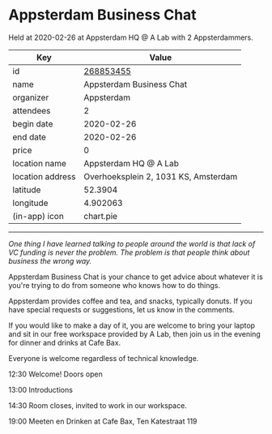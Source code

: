 # Appsterdam Business Chat
Held at 2020-02-26 at Appsterdam HQ @ A Lab with 2 Appsterdammers.
        
|Key|Value
|---|---|
|id|[268853455](https://www.meetup.com/appsterdam/events/268853455/)|
|name|Appsterdam Business Chat|
|organizer|Appsterdam|
|attendees|2|
|begin date|2020-02-26|
|end date|2020-02-26|
|price|0|
|location name|Appsterdam HQ @ A Lab|
|location address|Overhoeksplein 2, 1031 KS, Amsterdam|
|latitude|52.3904|
|longitude|4.902063|
|(in-app) icon|chart.pie|

---

*One thing I have learned talking to people around the world is that lack of VC funding is never the problem. The problem is that people think about business the wrong way.*

Appsterdam Business Chat is your chance to get advice about whatever it is you're trying to do from someone who knows how to do things.

Appsterdam provides coffee and tea, and snacks, typically donuts. If you have special requests or suggestions, let us know in the comments.

If you would like to make a day of it, you are welcome to bring your laptop and sit in our free workspace provided by A Lab, then join us in the evening for dinner and drinks at Cafe Bax.

Everyone is welcome regardless of technical knowledge.

12:30 Welcome! Doors open

13:00 Introductions

14:30 Room closes, invited to work in our workspace.

19:00 Meeten en Drinken at Cafe Bax, Ten Katestraat 119


